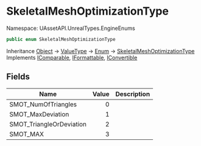 # SkeletalMeshOptimizationType

Namespace: UAssetAPI.UnrealTypes.EngineEnums

```csharp
public enum SkeletalMeshOptimizationType
```

Inheritance [Object](https://docs.microsoft.com/en-us/dotnet/api/system.object) → [ValueType](https://docs.microsoft.com/en-us/dotnet/api/system.valuetype) → [Enum](https://docs.microsoft.com/en-us/dotnet/api/system.enum) → [SkeletalMeshOptimizationType](./uassetapi.unrealtypes.engineenums.skeletalmeshoptimizationtype.md)<br>
Implements [IComparable](https://docs.microsoft.com/en-us/dotnet/api/system.icomparable), [IFormattable](https://docs.microsoft.com/en-us/dotnet/api/system.iformattable), [IConvertible](https://docs.microsoft.com/en-us/dotnet/api/system.iconvertible)

## Fields

| Name | Value | Description |
| --- | --: | --- |
| SMOT_NumOfTriangles | 0 |  |
| SMOT_MaxDeviation | 1 |  |
| SMOT_TriangleOrDeviation | 2 |  |
| SMOT_MAX | 3 |  |
